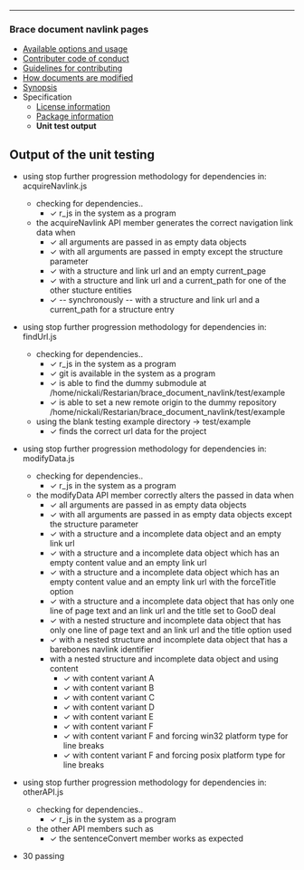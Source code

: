 
---
### Brace document navlink pages
* [Available options and usage](https://github.com/restarian/brace_document_navlink/blob/master/docs/available_options_and_usage.md)
* [Contributer code of conduct](https://github.com/restarian/brace_document_navlink/blob/master/docs/contributer_code_of_conduct.md)
* [Guidelines for contributing](https://github.com/restarian/brace_document_navlink/blob/master/docs/guidelines_for_contributing.md)
* [How documents are modified](https://github.com/restarian/brace_document_navlink/blob/master/docs/how_documents_are_modified.md)
* [Synopsis](https://github.com/restarian/brace_document_navlink/blob/master/docs/synopsis.md)
* Specification
  * [License information](https://github.com/restarian/brace_document_navlink/blob/master/docs/specification/license_information.md)
  * [Package information](https://github.com/restarian/brace_document_navlink/blob/master/docs/specification/package_information.md)
  * **Unit test output**
## Output of the unit testing

  * using stop further progression methodology for dependencies in: acquireNavlink.js
    * checking for dependencies..
      * ✓ r_js in the system as a program
    * the acquireNavlink API member generates the correct navigation link data when
      * ✓ all arguments are passed in as empty data objects
      * ✓ with all arguments are passed in empty except the structure parameter
      * ✓ with a structure and link url and an empty current_page
      * ✓ with a structure and link url and a current_path for one of the other stucture entities
      * ✓ -- synchronously -- with a structure and link url and a current_path for a structure entry

  * using stop further progression methodology for dependencies in: findUrl.js
    * checking for dependencies..
      * ✓ r_js in the system as a program
      * ✓ git is available in the system as a program
      * ✓ is able to find the dummy submodule at /home/nickali/Restarian/brace_document_navlink/test/example
      * ✓ is able to set a new remote origin to the dummy repository /home/nickali/Restarian/brace_document_navlink/test/example
    * using the blank testing example directory -> test/example
      * ✓ finds the correct url data for the project

  * using stop further progression methodology for dependencies in: modifyData.js
    * checking for dependencies..
      * ✓ r_js in the system as a program
    * the modifyData API member correctly alters the passed in data when
      * ✓ all arguments are passed in as empty data objects
      * ✓ with all arguments are passed in as empty data objects except the structure parameter
      * ✓ with a structure and a incomplete data object and an empty link url
      * ✓ with a structure and a incomplete data object which has an empty content value and an empty link url
      * ✓ with a structure and a incomplete data object which has an empty content value and an empty link url with the forceTitle option
      * ✓ with a structure and a incomplete data object that has only one line of page text and an link url and the title set to GooD deal
      * ✓ with a nested structure and incomplete data object that has only one line of page text and an link url and the title option used
      * ✓ with a nested structure and incomplete data object that has a barebones navlink identifier
      * with a nested structure and incomplete data object and using content
        * ✓ with content variant A
        * ✓ with content variant B
        * ✓ with content variant C
        * ✓ with content variant D
        * ✓ with content variant E
        * ✓ with content variant F
        * ✓ with content variant F and forcing win32 platform type for line breaks
        * ✓ with content variant F and forcing posix platform type for line breaks

  * using stop further progression methodology for dependencies in: otherAPI.js
    * checking for dependencies..
      * ✓ r_js in the system as a program
    * the other API members such as
      * ✓ the sentenceConvert member works as expected

  * 30 passing

